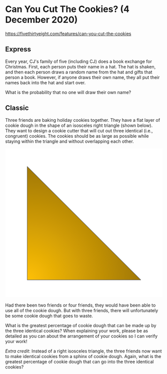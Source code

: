 # Can You Cut The Cookies? (4 December 2020)

https://fivethirtyeight.com/features/can-you-cut-the-cookies

## Express

Every year, CJ's family of five (including CJ) does a book exchange for Christmas.
First, each person puts their name in a hat.
The hat is shaken, and then each person draws a random name from the hat and gifts that person a book.
However, if anyone draws their own name, they all put their names back into the hat and start over.

What is the probability that no one will draw their own name?

## Classic

Three friends are baking holiday cookies together.
They have a flat layer of cookie dough in the shape of an isosceles right triangle (shown below).
They want to design a cookie cutter that will cut out three identical (i.e., congruent) cookies.
The cookies should be as large as possible while staying within the triangle and without overlapping each other.

![triangle](https://github.com/kennethaw88/Riddler/blob/master/2020-12-04/triangle.png)

Had there been two friends or four friends, they would have been able to use all of the cookie dough.
But with three friends, there will unfortunately be some cookie dough that goes to waste.

What is the greatest percentage of cookie dough that can be made up by the three identical cookies?
When explaining your work, please be as detailed as you can about the arrangement of your cookies so I can verify your work!

*Extra credit*: Instead of a right isosceles triangle, the three friends now want to make identical cookies from a sphinx of cookie dough.
Again, what is the greatest percentage of cookie dough that can go into the three identical cookies?

